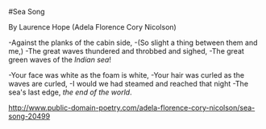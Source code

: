 #Sea Song

By Laurence Hope (Adela Florence Cory Nicolson)


-Against the planks of the cabin side,
-(So slight a thing between them and me,)
-The great waves thundered and throbbed and sighed,
-The great green waves of the _Indian sea_!


-Your face was white as the foam is white,
-Your hair was curled as the waves are curled,
-I would we had steamed and reached that night
-The sea's last edge, *the end of the world*.

    
http://www.public-domain-poetry.com/adela-florence-cory-nicolson/sea-song-20499
